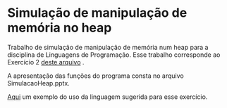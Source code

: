 # Simulação de manipulação de memória no heap
Trabalho de simulação de manipulação de memória num heap para a disciplina de Linguagens de Programação.
Esse trabalho corresponde ao Exercício 2 [deste arquivo](http://www2.ic.uff.br/~bazilio/cursos/lp/material/Trabalhos.pdf) . 

A apresentação das funções do programa consta no arquivo SimulacaoHeap.pptx.

[Aqui](exemplo) um exemplo do uso da linguagem sugerida para esse exercício.
